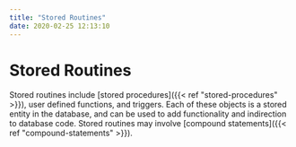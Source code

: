 ```yaml
---
title: "Stored Routines"
date: 2020-02-25 12:13:10
---
```


# Stored Routines

Stored routines include [stored procedures]({{< ref "stored-procedures" >}}), user defined functions, and triggers.  Each of these objects is a stored entity in the database, and can be used to add functionality and indirection to database code.  Stored routines may involve [compound statements]({{< ref "compound-statements" >}}).